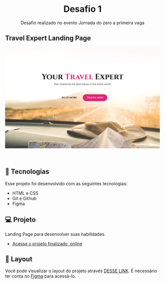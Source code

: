 <h1 align="center"> Desafio 1 </h1>
<p align="center"> Desafio realizado no evento Jornada do zero a primeira vaga </p>

## Travel Expert Landing Page

<p align="center">
  <img alt="License" src="https://github.com/DevMaroto/Desafio-1-Rumo-a-jornada-RocketSeat/blob/Main/preview/Travel%20Expert%20LP.jpg">
</p>

<br>

## 🚀 Tecnologias

Esse projeto foi desenvolvido com as seguintes tecnologias:

- HTML e CSS
- Git e Github
- Figma

## 💻 Projeto

Landing Page para desenvolver suas habilidades.

- [Acesse o projeto finalizado, online](https://desafio-1-rumo-a-jornada-rocket-seat.vercel.app/)

## 🔖 Layout

Você pode visualizar o layout do projeto através [DESSE LINK](https://www.figma.com/community/file/1216014509044898198). É necessário ter conta no [Figma](https://figma.com) para acessá-lo.
